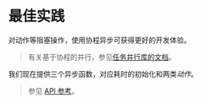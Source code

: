 # 最佳实践

对动作等阻塞操作，使用协程异步可获得更好的开发体验。

> 有关基于协程的并行，参见[任务并行库的文档](https://docs.microsoft.com/zh-cn/dotnet/standard/parallel-programming/task-parallel-library-tpl)。

我们现在提供三个异步函数，对应耗时的初始化和两类*动作*。

> 参见 [API 参考](api-reference/AsyncMethods-Class)。

